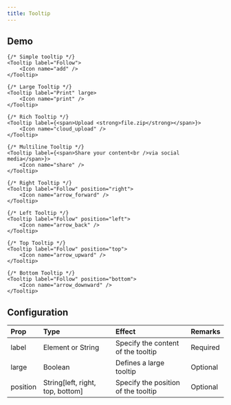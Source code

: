 ```yaml
---
title: Tooltip
---
```


## Demo

```jsx_demo
{/* Simple tooltip */}
<Tooltip label="Follow">
    <Icon name="add" />
</Tooltip>

{/* Large Tooltip */}
<Tooltip label="Print" large>
    <Icon name="print" />
</Tooltip>
```
```jsx_demo
{/* Rich Tooltip */}
<Tooltip label={<span>Upload <strong>file.zip</strong></span>}>
    <Icon name="cloud_upload" />
</Tooltip>

{/* Multiline Tooltip */}
<Tooltip label={<span>Share your content<br />via social media</span>}>
    <Icon name="share" />
</Tooltip>
```
```jsx_demo
{/* Right Tooltip */}
<Tooltip label="Follow" position="right">
    <Icon name="arrow_forward" />
</Tooltip>

{/* Left Tooltip */}
<Tooltip label="Follow" position="left">
    <Icon name="arrow_back" />
</Tooltip>

{/* Top Tooltip */}
<Tooltip label="Follow" position="top">
    <Icon name="arrow_upward" />
</Tooltip>

{/* Bottom Tooltip */}
<Tooltip label="Follow" position="bottom">
    <Icon name="arrow_downward" />
</Tooltip>
```

## Configuration

| Prop         | Type      | Effect       | Remarks      |
|:-------------|:----------|:-------------|:-------------|
| label        | Element or String    | Specify the content of the tooltip  | Required |
| large        | Boolean   | Defines a large tooltip | Optional |
| position     | String[left, right, top, bottom] | Specify the position of the tooltip | Optional |
